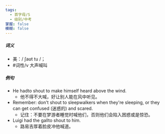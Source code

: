 ```yaml
---
tags:
  - 首字母/S
  - 级别/中考
掌握: false
模糊: false
---
```

##### 词义
- 美：/ ʃaʊt tu /；
- #词性/v  大声喊叫
##### 例句
- He hadto shout to make himself heard above the wind.
	- 他不得不大喊，好让别人能在风中听见。
- Remember: don't shout to sleepwalkers when they're sleeping, or they can get confused (迷惑的) and scared.
	- 记住：不要在梦游者睡觉时喊他们，否则他们会陷入困惑或是惊恐。
- Luigi had the gallto shout to him.
	- 路易吉厚着脸皮冲他喊道。
